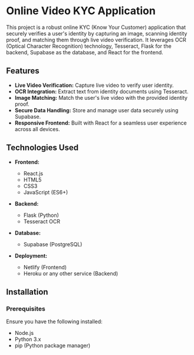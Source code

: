 # Online Video KYC Application

This project is a robust online KYC (Know Your Customer) application that securely verifies a user's identity by capturing an image, scanning identity proof, and matching them through live video verification. It leverages OCR (Optical Character Recognition) technology, Tesseract, Flask for the backend, Supabase as the database, and React for the frontend.

## Features

- **Live Video Verification:** Capture live video to verify user identity.
- **OCR Integration:** Extract text from identity documents using Tesseract.
- **Image Matching:** Match the user's live video with the provided identity proof.
- **Secure Data Handling:** Store and manage user data securely using Supabase.
- **Responsive Frontend:** Built with React for a seamless user experience across all devices.

## Technologies Used

- **Frontend:**
  - React.js
  - HTML5
  - CSS3
  - JavaScript (ES6+)

- **Backend:**
  - Flask (Python)
  - Tesseract OCR

- **Database:**
  - Supabase (PostgreSQL)

- **Deployment:**
  - Netlify (Frontend)
  - Heroku or any other service (Backend)

## Installation

### Prerequisites

Ensure you have the following installed:

- Node.js
- Python 3.x
- pip (Python package manager)


